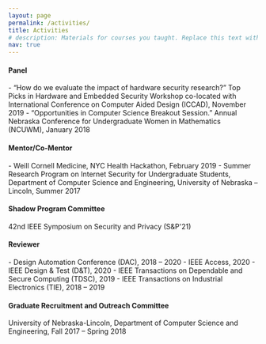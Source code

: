 ```yaml
---
layout: page
permalink: /activities/
title: Activities
# description: Materials for courses you taught. Replace this text with your description.
nav: true
---
```


<!-- For now, this page is assumed to be a static description of your courses. You can convert it to a collection similar to `_projects/` so that you can have a dedicated page for each course.

Organize your courses by years, topics, or universities, however you like! -->

<h4><b>Panel</b></h4>
- “How do we evaluate the impact of hardware security research?” Top Picks in Hardware and Embedded Security Workshop co-located with International Conference on Computer Aided Design (ICCAD), November 2019
- “Opportunities in Computer Science Breakout Session.” Annual Nebraska Conference for Undergraduate Women in Mathematics (NCUWM), January 2018

<h4><b>Mentor/Co-Mentor</b></h4>
- Weill Cornell Medicine, NYC Health Hackathon, February 2019
- Summer Research Program on Internet Security for Undergraduate Students, Department of Computer Science and Engineering, University of Nebraska – Lincoln, Summer 2017

<h4><b>Shadow Program Committee</b></h4>
42nd IEEE Symposium on Security and Privacy (S&P'21)

<h4><b>Reviewer</b></h4>
- Design Automation Conference (DAC), 2018 – 2020
- IEEE Access, 2020
- IEEE Design & Test (D&T), 2020
- IEEE Transactions on Dependable and Secure Computing (TDSC), 2019
- IEEE Transactions on Industrial Electronics (TIE), 2018 – 2019

<h4><b>Graduate Recruitment and Outreach Committee</b></h4>
University of Nebraska-Lincoln, Department of Computer Science and Engineering, Fall 2017 – Spring 2018
